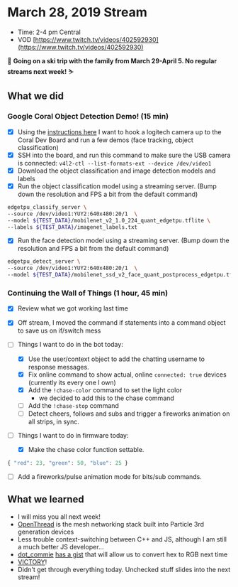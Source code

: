 # March 28, 2019 Stream

- Time: 2-4 pm Central
- VOD [https://www.twitch.tv/videos/402592930](https://www.twitch.tv/videos/402592930)

🚠 **Going on a ski trip with the family from March 29-April 5. No regular streams next week!** ⛷

## What we did

### Google Coral Object Detection Demo! (15 min)

- [X] Using the [instructions here](https://coral.withgoogle.com/tutorials/devboard-camera/) I want to hook a logitech camera up to the Coral Dev Board and run a few demos (face tracking, object classification)
- [X] SSH into the board, and run this command to make sure the USB camera is connected: `v4l2-ctl --list-formats-ext --device /dev/video1`
- [X] Download the object classification and image detection models and labels
- [X] Run the object classification model using a streaming server. (Bump down the resolution and FPS a bit from the default command)

```bash
edgetpu_classify_server \
--source /dev/video1:YUY2:640x480:20/1  \
--model ${TEST_DATA}/mobilenet_v2_1.0_224_quant_edgetpu.tflite \
--labels ${TEST_DATA}/imagenet_labels.txt
```

- [X] Run the face detection model using a streaming server. (Bump down the resolution and FPS a bit from the default command)

```bash
edgetpu_detect_server \
--source /dev/video1:YUY2:640x480:20/1  \
--model ${TEST_DATA}/mobilenet_ssd_v2_face_quant_postprocess_edgetpu.tflite
```

### Continuing the Wall of Things (1 hour, 45 min)

- [X] Review what we got working last time
- [X] Off stream, I moved the command if statements into a command object to save us on if/switch mess

- [ ] Things I want to do in the bot today:
  - [X] Use the user/context object to add the chatting username to response messages.
  - [X] Fix online command to show actual, online `connected: true` devices (currently its every one I own)
  - [X] Add the `!chase-color` command to set the light color 
      - we decided to add this to the chase command
  - [ ] Add the `!chase-stop` command
  - [ ] Detect cheers, follows and subs and trigger a fireworks animation on all strips, in sync.

- [ ] Things I want to do in firmware today:
  - [X] Make the chase color function settable.

```js
{ "red": 23, "green": 50, "blue": 25 }
```

  - [ ] Add a fireworks/pulse animation mode for bits/sub commands.


## What we learned

- I will miss you all next week!
- [OpenThread](https://openthread.io) is the mesh networking stack built into Particle 3rd generation devices
- Less trouble context-switching between C++ and JS, although I am still a much better JS developer... 
- [dot_commie](https://twitch.tv/dot_commie) [has a gist](https://gist.github.com/jaredpsimpson/eb212181d1edd4e7f7411fc8b93a66b4) that will allow us to convert hex to RGB next time
- [VICTORY](https://clips.twitch.tv/CarefulHeartlessCucumberUWot)! 
- Didn't get through everything today. Unchecked stuff slides into the next stream!